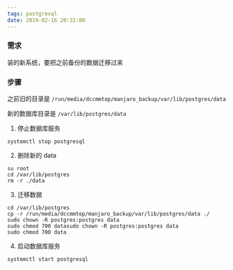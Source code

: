 ```yaml
---
tags: postgresql
date: 2019-02-16 20:31:00
---
```


### 需求

装的新系统，要把之前备份的数据迁移过来

### 步骤

之前旧的目录是 `/run/media/dccmmtop/manjaro_backup/var/lib/postgres/data`

新的数据库目录是 `/var/lib/postgres/data`

1. 停止数据库服务

```shell
systemctl stop postgresql
```

2. 删除新的 data

```shell
su root
cd /var/lib/postgres
rm -r ./data
```

3. 迁移数据

```shell
cd /var/lib/postgres
cp -r /run/media/dccmmtop/manjaro_backup/var/lib/postgres/data ./
sudo chown -R postgres:postgres data
sudo chmod 700 datasudo chown -R postgres:postgres data
sudo chmod 700 data
```

4. 启动数据库服务

```shell
systemctl start postgresql
```
